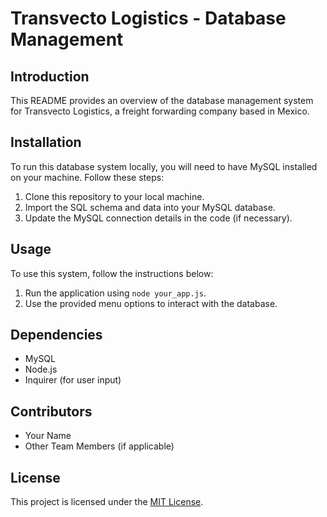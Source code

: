 # Transvecto Logistics - Database Management

## Introduction
This README provides an overview of the database management system for Transvecto Logistics, a freight forwarding company based in Mexico.

## Installation
To run this database system locally, you will need to have MySQL installed on your machine. Follow these steps:

1. Clone this repository to your local machine.
2. Import the SQL schema and data into your MySQL database.
3. Update the MySQL connection details in the code (if necessary).

## Usage
To use this system, follow the instructions below:

1. Run the application using `node your_app.js`.
2. Use the provided menu options to interact with the database.

## Dependencies
- MySQL
- Node.js
- Inquirer (for user input)

## Contributors
- Your Name
- Other Team Members (if applicable)

## License
This project is licensed under the [MIT License](LICENSE).
